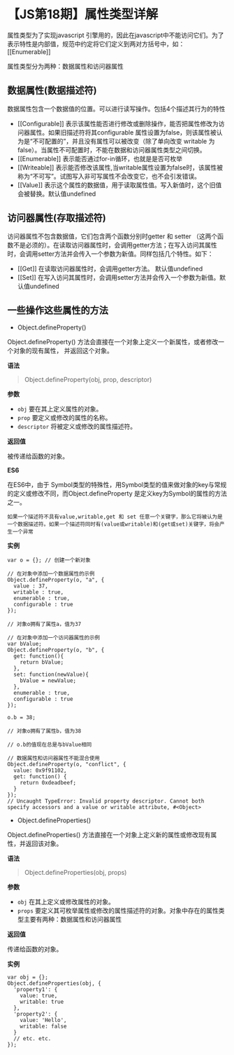# 【JS第18期】属性类型详解

属性类型为了实现javascript 引擎用的，因此在javascript中不能访问它们。为了表示特性是内部值，规范中约定将它们定义到两对方括号中，如：[[Enumerable]]

属性类型分为两种：数据属性和访问器属性

## 数据属性(数据描述符)

数据属性包含一个数据值的位置。可以进行读写操作。包括4个描述其行为的特性

- [[Configurable]] 表示该属性能否进行修改或删除操作，能否把属性修改为访问器属性。如果旧描述符将其configurable 属性设置为false，则该属性被认为是“不可配置的”，并且没有属性可以被改变（除了单向改变 writable 为 false）。当属性不可配置时，不能在数据和访问器属性类型之间切换。
- [[Enumerable]] 表示能否通过for-in循环，也就是是否可枚举
- [[Writeable]] 表示能否修改该属性,当writable属性设置为false时，该属性被称为“不可写”。试图写入非可写属性不会改变它，也不会引发错误。
- [[Value]] 表示这个属性的数据值，用于读取属性值。写入新值时，这个旧值会被替换。默认值undefined

## 访问器属性(存取描述符)

访问器属性不包含数据值，它们包含两个函数分别时getter 和 setter （这两个函数不是必须的）。在读取访问器属性时，会调用getter方法；在写入访问其属性时，会调用setter方法并会传入一个参数为新值。同样包括几个特性。如下：

- [[Get]]  在读取访问器属性时，会调用getter方法。 默认值undefined
- [[Set]] 在写入访问其属性时，会调用setter方法并会传入一个参数为新值。默认值undefined

## 一些操作这些属性的方法

- Object.defineProperty() 

 Object.defineProperty() 方法会直接在一个对象上定义一个新属性，或者修改一个对象的现有属性， 并返回这个对象。

 **语法**

> Object.defineProperty(obj, prop, descriptor)


**参数**

- `obj` 要在其上定义属性的对象。
- `prop` 要定义或修改的属性的名称。
- `descriptor` 将被定义或修改的属性描述符。

**返回值**

被传递给函数的对象。

**ES6**

 在ES6中，由于 Symbol类型的特殊性，用Symbol类型的值来做对象的key与常规的定义或修改不同，而Object.defineProperty 是定义key为Symbol的属性的方法之一。


`如果一个描述符不具有value,writable,get 和 set 任意一个关键字，那么它将被认为是一个数据描述符。如果一个描述符同时有(value或writable)和(get或set)关键字，将会产生一个异常`

**实例**

```
var o = {}; // 创建一个新对象

// 在对象中添加一个数据属性的示例
Object.defineProperty(o, "a", {
  value : 37,
  writable : true,
  enumerable : true,
  configurable : true
});

// 对象o拥有了属性a，值为37

// 在对象中添加一个访问器属性的示例
var bValue;
Object.defineProperty(o, "b", {
  get: function(){
    return bValue;
  },
  set: function(newValue){
    bValue = newValue;
  },
  enumerable : true,
  configurable : true
});

o.b = 38;

// 对象o拥有了属性b，值为38

// o.b的值现在总是与bValue相同

// 数据属性和访问器属性不能混合使用
Object.defineProperty(o, "conflict", {
  value: 0x9f91102, 
  get: function() { 
    return 0xdeadbeef; 
  } 
});
// Uncaught TypeError: Invalid property descriptor. Cannot both specify accessors and a value or writable attribute, #<Object>
```

- Object.defineProperties()

Object.defineProperties() 方法直接在一个对象上定义新的属性或修改现有属性，并返回该对象。

**语法**

> Object.defineProperties(obj, props)

**参数**

- `obj` 在其上定义或修改属性的对象。
- `props` 要定义其可枚举属性或修改的属性描述符的对象。对象中存在的属性类型主要有两种：数据属性和访问器属性

**返回值**

传递给函数的对象。

**实例**

```
var obj = {};
Object.defineProperties(obj, {
  'property1': {
    value: true,
    writable: true
  },
  'property2': {
    value: 'Hello',
    writable: false
  }
  // etc. etc.
});
```